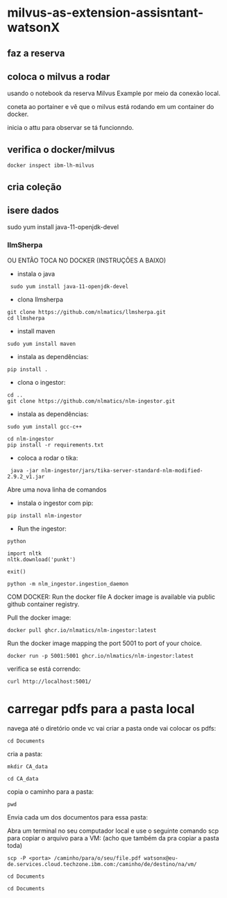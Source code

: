 # milvus-as-extension-assisntant-watsonX

## faz a reserva 

## coloca o milvus a rodar
usando o notebook da reserva Milvus Example por meio da conexão local.

coneta ao portainer e vê que o milvus está rodando em um container do docker.

inicia o attu para observar se tá funcionndo.

## verifica o docker/milvus
```
docker inspect ibm-lh-milvus
```

## cria coleção

## isere dados 
 sudo yum install java-11-openjdk-devel
### llmSherpa
OU ENTÃO TOCA NO DOCKER (INSTRUÇÕES A BAIXO)
- instala o java
```
 sudo yum install java-11-openjdk-devel
```
- clona llmsherpa
```
git clone https://github.com/nlmatics/llmsherpa.git
cd llmsherpa
```
- install maven
```
sudo yum install maven
```
- instala as dependências:
```
pip install .
```
- clona o ingestor:
```
cd ..
git clone https://github.com/nlmatics/nlm-ingestor.git
```
- instala as dependências:
```
sudo yum install gcc-c++
```

```
cd nlm-ingestor
pip install -r requirements.txt
```
- coloca a rodar o tika:
```
 java -jar nlm-ingestor/jars/tika-server-standard-nlm-modified-2.9.2_v1.jar
```

Abre uma nova linha de comandos 
- instala o ingestor com pip:
```
pip install nlm-ingestor
```
- Run the ingestor:
```
python
```
```
import nltk
nltk.download('punkt')
```
```
exit()
```
```
python -m nlm_ingestor.ingestion_daemon
```

COM DOCKER:
Run the docker file
A docker image is available via public github container registry.

Pull the docker image:
```
docker pull ghcr.io/nlmatics/nlm-ingestor:latest
```
Run the docker image mapping the port 5001 to port of your choice.
```
docker run -p 5001:5001 ghcr.io/nlmatics/nlm-ingestor:latest
```
verifica se está correndo:
```
curl http://localhost:5001/
```




# carregar pdfs para a pasta local

navega até o diretório onde vc vai criar a pasta onde vai colocar os pdfs:
```
cd Documents
```
cria a pasta:
```
mkdir CA_data
```
```
cd CA_data
```
copia o caminho para a pasta:
```
pwd
```

Envia cada um dos documentos para essa pasta:

Abra um terminal no seu computador local e use o seguinte comando scp para copiar o arquivo para a VM:
(acho que também da pra copiar a pasta toda)
```
scp -P <porta> /caminho/para/o/seu/file.pdf watsonx@eu-de.services.cloud.techzone.ibm.com:/caminho/de/destino/na/vm/
```


```
cd Documents
```
```
cd Documents
```
